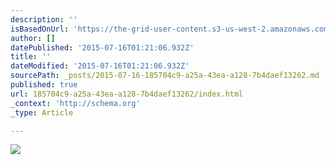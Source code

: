 ```yaml
---
description: ''
isBasedOnUrl: 'https://the-grid-user-content.s3-us-west-2.amazonaws.com/ec7a1c91-aae9-4904-a9f4-7e512d5079fb.jpg'
author: []
datePublished: '2015-07-16T01:21:06.932Z'
title: ''
dateModified: '2015-07-16T01:21:06.932Z'
sourcePath: _posts/2015-07-16-185704c9-a25a-43ea-a128-7b4daef13262.md
published: true
url: 185704c9-a25a-43ea-a128-7b4daef13262/index.html
_context: 'http://schema.org'
_type: Article

---
```

![](https://the-grid-user-content.s3-us-west-2.amazonaws.com/ec7a1c91-aae9-4904-a9f4-7e512d5079fb.jpg)